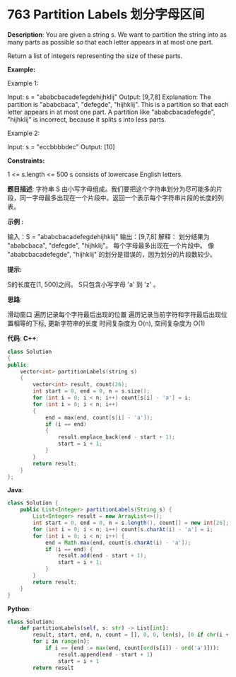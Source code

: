 # 763 Partition Labels 划分字母区间

__Description__:
You are given a string s. We want to partition the string into as many parts as possible so that each letter appears in at most one part.

Return a list of integers representing the size of these parts.

__Example:__

Example 1:

Input: s = "ababcbacadefegdehijhklij"
Output: [9,7,8]
Explanation:
The partition is "ababcbaca", "defegde", "hijhklij".
This is a partition so that each letter appears in at most one part.
A partition like "ababcbacadefegde", "hijhklij" is incorrect, because it splits s into less parts.

Example 2:

Input: s = "eccbbbbdec"
Output: [10]

__Constraints:__

1 <= s.length <= 500
s consists of lowercase English letters.

__题目描述__:
字符串 S 由小写字母组成。我们要把这个字符串划分为尽可能多的片段，同一字母最多出现在一个片段中。返回一个表示每个字符串片段的长度的列表。

__示例 :__

输入：S = "ababcbacadefegdehijhklij"
输出：[9,7,8]
解释：
划分结果为 "ababcbaca", "defegde", "hijhklij"。
每个字母最多出现在一个片段中。
像 "ababcbacadefegde", "hijhklij" 的划分是错误的，因为划分的片段数较少。

__提示:__

S的长度在[1, 500]之间。
S只包含小写字母 'a' 到 'z' 。

__思路__:

滑动窗口
遍历记录每个字符最后出现的位置
遍历记录当前字符和字符最后出现位置相等的下标, 更新字符串的长度
时间复杂度为 O(n), 空间复杂度为 O(1)

__代码__:
__C++__:

```C++
class Solution 
{
public:
    vector<int> partitionLabels(string s) 
    {
        vector<int> result, count(26);
        int start = 0, end = 0, n = s.size();
        for (int i = 0; i < n; i++) count[s[i] - 'a'] = i;
        for (int i = 0; i < n; i++) 
        {
            end = max(end, count[s[i] - 'a']);
            if (i == end) 
            {
                result.emplace_back(end - start + 1);
                start = i + 1;
            }
        }
        return result;
    }
};
```

__Java__:

```Java
class Solution {
    public List<Integer> partitionLabels(String s) {
        List<Integer> result = new ArrayList<>();
        int start = 0, end = 0, n = s.length(), count[] = new int[26];
        for (int i = 0; i < n; i++) count[s.charAt(i) - 'a'] = i;
        for (int i = 0; i < n; i++) {
            end = Math.max(end, count[s.charAt(i) - 'a']);
            if (i == end) {
                result.add(end - start + 1);
                start = i + 1;
            }
        }
        return result;
    }
}
```

__Python__:

```Python
class Solution:
    def partitionLabels(self, s: str) -> List[int]:
        result, start, end, n, count = [], 0, 0, len(s), [0 if chr(i + ord('a')) not in s else s.rfind(chr(i + ord('a'))) for i in range(26)]
        for i in range(n):
            if i == (end := max(end, count[ord(s[i]) - ord('a')])):
                result.append(end - start + 1)
                start = i + 1
        return result
```
